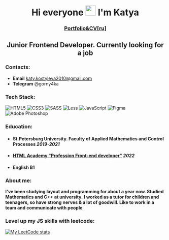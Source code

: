 <h1 align="center">Hi everyone <img src="https://github.com/blackcater/blackcater/raw/main/images/Hi.gif" height="32"/> I'm Katya</h1>
<h3 align="center"><a href="https://lilgikki.github.io/lilgikki/" target="_blank">Portfolio&CV[ru]</a></h3>
<h2 align="center">Junior Frontend Developer. Currently looking for a job</h2>

### Contacts:
- **Email** katy.kostyleva2010@gmail.com
- **Telegram** @gorny4ka

### Tech Stack:
![HTML5](https://img.shields.io/badge/html5-%23E34F26.svg?style=for-the-badge&logo=html5&logoColor=white) ![CSS3](https://img.shields.io/badge/css3-%231572B6.svg?style=for-the-badge&logo=css3&logoColor=white) ![SASS](https://img.shields.io/badge/SASS-hotpink.svg?style=for-the-badge&logo=SASS&logoColor=white) ![Less](https://img.shields.io/badge/less-2B4C80?style=for-the-badge&logo=less&logoColor=white) ![JavaScript](https://img.shields.io/badge/javascript-%23323330.svg?style=for-the-badge&logo=javascript&logoColor=%23F7DF1E) ![Figma](https://img.shields.io/badge/figma-%23F24E1E.svg?style=for-the-badge&logo=figma&logoColor=white) ![Adobe Photoshop](https://img.shields.io/badge/adobe%20photoshop-%2331A8FF.svg?style=for-the-badge&logo=adobe%20photoshop&logoColor=white) 

### Education:
- #### St.Petersburg University. Faculty of Applied Mathematics and Control Processes *2019-2021*
- #### <a href="https://drive.google.com/file/d/1jmHB7o06GITccE7YcdEdrebZVEwUiKlK/view?usp=sharing" target="_blank">HTML Academy "Profession Front-end developer"<a> *2022*
- #### English B1

### About me:
**I've been studying layout and programming for about a year now. Studied Mathematics and C++ at university.**
**I worked as a tutor for children and teenagers, so have strong nerves & a lot of goodwill. Like to work in a team and communicate with people**

### Level up my JS skills with leetcode:
[![My LeetCode stats](https://leetcode-stats-six.vercel.app/api?username=lilgikki)](https://github.com/lilgikki/lilgikki)

<!-- ### Основные команды для работы
- Установка - `npm i`
- Запуск локального сервера без минификаций - `npm start`
- Запуск локального сервера c минификациями, <br>
данный вариант не используется в разработке, <br>
он нужен только для тестов производительности <br>
на локальном хосте  - `npm run dev`
- Сборка проекта, минификация скриптов <br>
и оптимизация изображений перед деплоем на прод - `npm run build`
- Запуск тестирования на соответствия кодгайдам - `npm test`
- Создание webp изображений в директории source - `npm run webp`

### Вся разработка ведётся в директории `source`
### Итоговый код попадает в директорию `docs`

### [Сборка от htmlonelove](https://github.com/htmlonelove/liga-accelerator-template) 📕 -->


